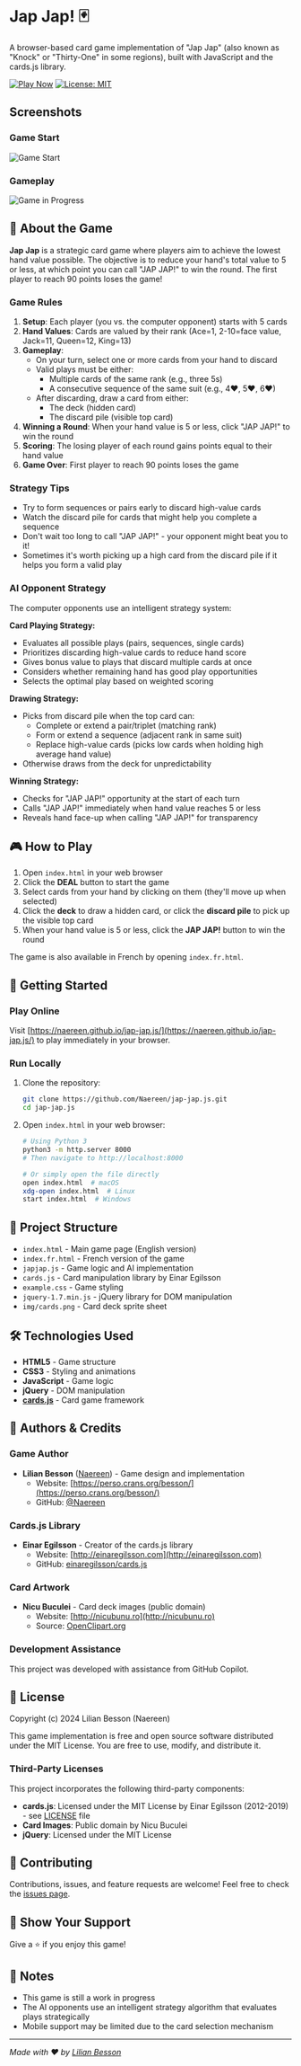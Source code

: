 # Jap Jap! 🃏

A browser-based card game implementation of "Jap Jap" (also known as "Knock" or "Thirty-One" in some regions), built with JavaScript and the cards.js library.

[![Play Now](https://img.shields.io/badge/Play-Now-brightgreen)](https://naereen.github.io/jap-jap.js/)
[![License: MIT](https://img.shields.io/badge/License-MIT-blue.svg)](https://opensource.org/licenses/MIT)

## Screenshots

### Game Start
![Game Start](https://github.com/user-attachments/assets/9b320284-8540-49ec-b9ca-26858b59be81)

### Gameplay
![Game in Progress](https://github.com/user-attachments/assets/3997180e-5d0d-4181-8c45-befdd9a83418)

## 📖 About the Game

**Jap Jap** is a strategic card game where players aim to achieve the lowest hand value possible. The objective is to reduce your hand's total value to 5 or less, at which point you can call "JAP JAP!" to win the round. The first player to reach 90 points loses the game!

### Game Rules

1. **Setup**: Each player (you vs. the computer opponent) starts with 5 cards
2. **Hand Values**: Cards are valued by their rank (Ace=1, 2-10=face value, Jack=11, Queen=12, King=13)
3. **Gameplay**:
   - On your turn, select one or more cards from your hand to discard
   - Valid plays must be either:
     - Multiple cards of the same rank (e.g., three 5s)
     - A consecutive sequence of the same suit (e.g., 4♥, 5♥, 6♥)
   - After discarding, draw a card from either:
     - The deck (hidden card)
     - The discard pile (visible top card)
4. **Winning a Round**: When your hand value is 5 or less, click "JAP JAP!" to win the round
5. **Scoring**: The losing player of each round gains points equal to their hand value
6. **Game Over**: First player to reach 90 points loses the game

### Strategy Tips

- Try to form sequences or pairs early to discard high-value cards
- Watch the discard pile for cards that might help you complete a sequence
- Don't wait too long to call "JAP JAP!" - your opponent might beat you to it!
- Sometimes it's worth picking up a high card from the discard pile if it helps you form a valid play

### AI Opponent Strategy

The computer opponents use an intelligent strategy system:

**Card Playing Strategy:**
- Evaluates all possible plays (pairs, sequences, single cards)
- Prioritizes discarding high-value cards to reduce hand score
- Gives bonus value to plays that discard multiple cards at once
- Considers whether remaining hand has good play opportunities
- Selects the optimal play based on weighted scoring

**Drawing Strategy:**
- Picks from discard pile when the top card can:
  - Complete or extend a pair/triplet (matching rank)
  - Form or extend a sequence (adjacent rank in same suit)
  - Replace high-value cards (picks low cards when holding high average hand value)
- Otherwise draws from the deck for unpredictability

**Winning Strategy:**
- Checks for "JAP JAP!" opportunity at the start of each turn
- Calls "JAP JAP!" immediately when hand value reaches 5 or less
- Reveals hand face-up when calling "JAP JAP!" for transparency

## 🎮 How to Play

1. Open `index.html` in your web browser
2. Click the **DEAL** button to start the game
3. Select cards from your hand by clicking on them (they'll move up when selected)
4. Click the **deck** to draw a hidden card, or click the **discard pile** to pick up the visible top card
5. When your hand value is 5 or less, click the **JAP JAP!** button to win the round

The game is also available in French by opening `index.fr.html`.

## 🚀 Getting Started

### Play Online

Visit [https://naereen.github.io/jap-jap.js/](https://naereen.github.io/jap-jap.js/) to play immediately in your browser.

### Run Locally

1. Clone the repository:
   ```bash
   git clone https://github.com/Naereen/jap-jap.js.git
   cd jap-jap.js
   ```

2. Open `index.html` in your web browser:
   ```bash
   # Using Python 3
   python3 -m http.server 8000
   # Then navigate to http://localhost:8000
   
   # Or simply open the file directly
   open index.html  # macOS
   xdg-open index.html  # Linux
   start index.html  # Windows
   ```

## 📁 Project Structure

- `index.html` - Main game page (English version)
- `index.fr.html` - French version of the game
- `japjap.js` - Game logic and AI implementation
- `cards.js` - Card manipulation library by Einar Egilsson
- `example.css` - Game styling
- `jquery-1.7.min.js` - jQuery library for DOM manipulation
- `img/cards.png` - Card deck sprite sheet

## 🛠️ Technologies Used

- **HTML5** - Game structure
- **CSS3** - Styling and animations
- **JavaScript** - Game logic
- **jQuery** - DOM manipulation
- **[cards.js](http://einaregilsson.github.io/cards.js/)** - Card game framework

## 👥 Authors & Credits

### Game Author
- **Lilian Besson** ([Naereen](https://github.com/Naereen)) - Game design and implementation
  - Website: [https://perso.crans.org/besson/](https://perso.crans.org/besson/)
  - GitHub: [@Naereen](https://github.com/Naereen/)

### Cards.js Library
- **Einar Egilsson** - Creator of the cards.js library
  - Website: [http://einaregilsson.com](http://einaregilsson.com)
  - GitHub: [einaregilsson/cards.js](https://github.com/einaregilsson/cards.js)

### Card Artwork
- **Nicu Buculei** - Card deck images (public domain)
  - Website: [http://nicubunu.ro](http://nicubunu.ro)
  - Source: [OpenClipart.org](https://openclipart.org)

### Development Assistance
This project was developed with assistance from GitHub Copilot.

## 📄 License

Copyright (c) 2024 Lilian Besson (Naereen)

This game implementation is free and open source software distributed under the MIT License. You are free to use, modify, and distribute it.

### Third-Party Licenses

This project incorporates the following third-party components:

- **cards.js**: Licensed under the MIT License by Einar Egilsson (2012-2019) - see [LICENSE](LICENSE) file
- **Card Images**: Public domain by Nicu Buculei
- **jQuery**: Licensed under the MIT License

## 🤝 Contributing

Contributions, issues, and feature requests are welcome! Feel free to check the [issues page](https://github.com/Naereen/jap-jap.js/issues).

## 🌟 Show Your Support

Give a ⭐️ if you enjoy this game!

## 📝 Notes

- This game is still a work in progress
- The AI opponents use an intelligent strategy algorithm that evaluates plays strategically
- Mobile support may be limited due to the card selection mechanism

---

*Made with ❤️ by [Lilian Besson](https://github.com/Naereen)*
